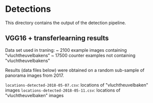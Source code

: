# Detections
This directory contains the output of the detection pipeline.

## VGG16 + transferlearning results
Data set used in traning:
~ 2100 example images containing "vluchtheuvelbakens"
~ 17500 counter examples not containing "vluchtheuvelbakens"

Results (data files below) were obtained on a random sub-sample of panorama
images from 2017.

`locations-detected-2018-05-07.csv`: locations of "vluchtheuvelbaken" images
`locations-detected-2018-05-11.csv`: locations of "vluchtheuvelbaken" images


